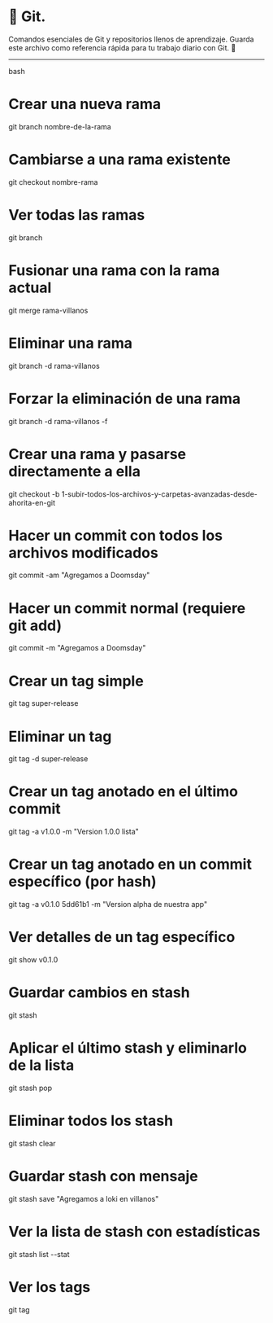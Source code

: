 # 🧠 Git.

Comandos esenciales de Git y repositorios llenos de aprendizaje. Guarda este archivo como referencia rápida para tu trabajo diario con Git. 🚀

---

bash
# Crear una nueva rama
git branch nombre-de-la-rama

# Cambiarse a una rama existente
git checkout nombre-rama

# Ver todas las ramas
git branch

# Fusionar una rama con la rama actual
git merge rama-villanos

# Eliminar una rama
git branch -d rama-villanos

# Forzar la eliminación de una rama
git branch -d rama-villanos -f

# Crear una rama y pasarse directamente a ella
git checkout -b 1-subir-todos-los-archivos-y-carpetas-avanzadas-desde-ahorita-en-git

# Hacer un commit con todos los archivos modificados
git commit -am "Agregamos a Doomsday"

# Hacer un commit normal (requiere git add)
git commit -m "Agregamos a Doomsday"

# Crear un tag simple
git tag super-release

# Eliminar un tag
git tag -d super-release

# Crear un tag anotado en el último commit
git tag -a v1.0.0 -m "Version 1.0.0 lista"

# Crear un tag anotado en un commit específico (por hash)
git tag -a v0.1.0 5dd61b1 -m "Version alpha de nuestra app"

# Ver detalles de un tag específico
git show v0.1.0

# Guardar cambios en stash
git stash

# Aplicar el último stash y eliminarlo de la lista
git stash pop

# Eliminar todos los stash
git stash clear

# Guardar stash con mensaje
git stash save "Agregamos a loki en villanos"

# Ver la lista de stash con estadísticas
git stash list --stat

# Ver los tags 
git tag


